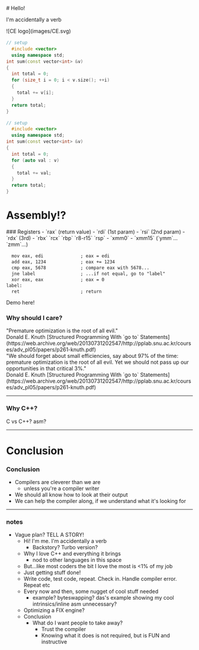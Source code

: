 <!-- .slide: data-background="./images/bg/walker.jpg" -->
<div>
# Hello!

I'm accidentally a verb <!-- .element: class="fragment" -->
</div><!-- .element: class="white-bg" -->


<!-- .slide: data-background="./images/bg/walker.jpg" -->
<div>
![CE logo](images/CE.svg) <!-- .element: class="no-border stretch white-bg" -->
</div><!-- .element: class="white-bg" -->


<!-- .slide: data-background="./images/bg/weave.jpg" -->
```cpp
// setup
  #include <vector>
  using namespace std;
int sum(const vector<int> &v)
{
  int total = 0; 
  for (size_t i = 0; i < v.size(); ++i)
  {
    total += v[i];
  }
  return total;
}
``` 
<!-- .element: class="w55" -->
```cpp
// setup
  #include <vector>
  using namespace std;
int sum(const vector<int> &v)
{
  int total = 0; 
  for (auto val : v) 
  {
    total += val;
  }
  return total;
}
```
<!-- .element: class="w45" -->


<!-- .slide: data-background="./images/bg/4340253422_53edf549b4_o.jpg" -->
# Assembly!?
<!-- .element: class="white-bg" -->


<!-- .slide: data-background="./images/bg/4340253422_53edf549b4_o.jpg" -->
<div>
### Registers
- `rax` (return value) 
- `rdi` (1st param) 
- `rsi` (2nd param) 
- `rdx` (3rd)
- `rbx` `rcx` `rbp` `r8-r15` `rsp`
- `xmm0` - `xmm15` (`ymm`... `zmm`...)
</div><!-- .element: class="white-bg" -->


<!-- .slide: data-background="./images/bg/4340253422_53edf549b4_o.jpg" -->
```x86asm
  mov eax, edi              ; eax = edi
  add eax, 1234             ; eax += 1234
  cmp eax, 5678             ; compare eax with 5678...
  jne label                 ; ...if not equal, go to "label"
  xor eax, eax              ; eax = 0
label:
  ret                       ; return
```


Demo here!
<!-- iframe src="http://localhost:10240/z/MDr-w8">/<iframe>


<!-- .slide: data-background="./images/bg/weave.jpg" -->
<div>
<h3>Why should I care?</h3>

<div>
"Premature optimization is the root of all evil." <!-- .element: class="quote" -->
</div>

<div>
Donald E. Knuth [Structured Programming With `go to` Statements](https://web.archive.org/web/20130731202547/http://pplab.snu.ac.kr/courses/adv_pl05/papers/p261-knuth.pdf)
</div><!-- .element: class="attribution" -->
</div><!-- .element: class="white-bg" -->


<!-- .slide: data-background="./images/bg/weave.jpg" -->
<div>
<div>
"We should forget about small efficiencies, say about 97% of the time: premature optimization is the root of
all evil. Yet we should not pass up our opportunities in that critical 3%."
<!-- element: class="quote" -->
</div>

<div>
Donald E. Knuth
[Structured Programming With `go to` Statements](https://web.archive.org/web/20130731202547/http://pplab.snu.ac.kr/courses/adv_pl05/papers/p261-knuth.pdf)
</div><!-- .element: class="attribution" -->
</div><!-- .element: class="white-bg" -->

<!-- highglight the "when debugging and maint" bit? Emphasise talk is about showing you can be concerned about perf but mostly leave it to compiler -->

---

### Why C++?

C vs C++? asm?

---

# Conclusion


### Conclusion

* Compilers are cleverer than we are
  * unless you're a compiler writer
* We should all know how to look at their output
* We can help the compiler along, if we understand what it's looking for


---

### notes

* Vague plan? TELL A STORY!
  * Hi! I'm me. I'm accidentally a verb
    * Backstory? Turbo version?
  * Why I love C++ and everything it brings
    * nod to other languages in this space
  * But...like most coders the bit I love the most is <1% of my job
  * Just getting stuff done!
  * Write code, test code, repeat. Check in. Handle compiler error. Repeat etc
  * Every now and then, some nugget of cool stuff needed
    * example? byteswapping? das's example showing my cool intrinsics/inline asm unnecessary?
  * Optimizing a FIX engine?
  * Conclusion
    * What do I want people to take away?
      * Trust the compiler
      * Knowing what it does is not required, but is FUN and instructive